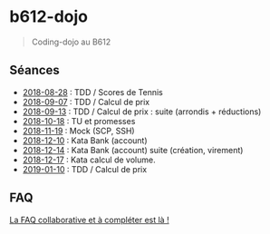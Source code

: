 # b612-dojo

> Coding-dojo au B612

## Séances

* [2018-08-28](https://github.com/xnopre/b612-dojo/tree/2018-08-28-tennis) : TDD / Scores de Tennis
* [2018-09-07](https://github.com/xnopre/b612-dojo/tree/2018-09-07-price) : TDD / Calcul de prix
* [2018-09-13](https://github.com/xnopre/b612-dojo/tree/2018-09-13-price) : TDD / Calcul de prix : suite (arrondis + réductions)
* [2018-10-18](https://github.com/xnopre/b612-dojo/tree/2018-10-18-promises) : TU et promesses
* [2018-11-19](https://github.com/xnopre/b612-dojo/tree/2018-11-19-mocks) : Mock (SCP, SSH)
* [2018-12-10](https://github.com/xnopre/b612-dojo/tree/2018-12-10-bank) : Kata Bank (account)
* [2018-12-14](https://github.com/xnopre/b612-dojo/tree/2018-12-14-bank) : Kata Bank (account) suite (création, virement)
* [2018-12-17](https://github.com/xnopre/b612-dojo/tree/2018-12-17-volum) : Kata calcul de volume.
* [2019-01-10](https://github.com/xnopre/b612-dojo/tree/2019-01-10-price) : TDD / Calcul de prix

## FAQ

[La FAQ collaborative et à compléter est là !](./FAQ.md)